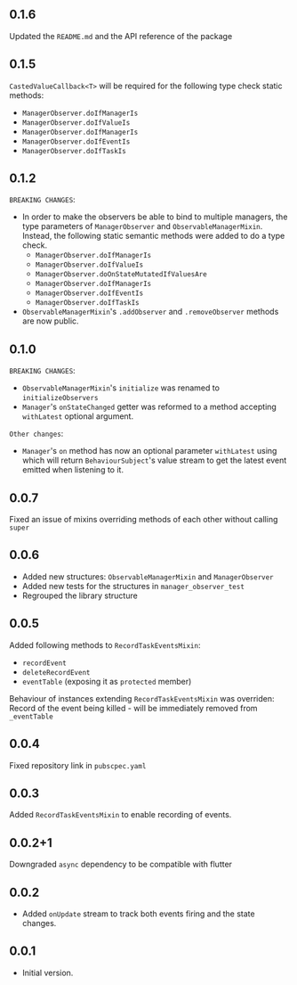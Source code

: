 ## 0.1.6
Updated the `README.md` and the API reference of the package
## 0.1.5
`CastedValueCallback<T>` will be required for the following type check static methods:
  - `ManagerObserver.doIfManagerIs`
  - `ManagerObserver.doIfValueIs`
  - `ManagerObserver.doIfManagerIs`
  - `ManagerObserver.doIfEventIs`
  - `ManagerObserver.doIfTaskIs`
## 0.1.2
`BREAKING CHANGES`:
- In order to make the observers be able to bind to multiple managers, the type parameters of `ManagerObserver` and `ObservableManagerMixin`.
Instead, the following static semantic methods were added to do a type check.
  - `ManagerObserver.doIfManagerIs`
  - `ManagerObserver.doIfValueIs`
  - `ManagerObserver.doOnStateMutatedIfValuesAre`
  - `ManagerObserver.doIfManagerIs`
  - `ManagerObserver.doIfEventIs`
  - `ManagerObserver.doIfTaskIs`
- `ObservableManagerMixin`'s `.addObserver` and `.removeObserver` methods are now public.
## 0.1.0
`BREAKING CHANGES`:
- `ObservableManagerMixin`'s `initialize` was renamed to `initializeObservers`
- `Manager`'s `onStateChanged` getter was reformed to a method accepting `withLatest` optional argument.

`Other changes`:
- `Manager`'s `on` method has now an optional parameter `withLatest` using which will return `BehaviourSubject`'s value stream to get the latest event
emitted when listening to it.
## 0.0.7
Fixed an issue of mixins overriding methods of each other without calling `super`
## 0.0.6
* Added new structures: `ObservableManagerMixin` and `ManagerObserver`
* Added new tests for the structures in `manager_observer_test`
* Regrouped the library structure
## 0.0.5

Added following methods to `RecordTaskEventsMixin`:
* `recordEvent`
* `deleteRecordEvent`
* `eventTable` (exposing it as `protected` member)

Behaviour of instances extending `RecordTaskEventsMixin` was overriden:
Record of the event being killed - will be immediately removed from `_eventTable`
## 0.0.4

Fixed repository link in `pubscpec.yaml`
## 0.0.3

Added `RecordTaskEventsMixin` to enable recording of events. 
## 0.0.2+1

Downgraded `async` dependency to be compatible with flutter
## 0.0.2

- Added `onUpdate` stream to track both events firing and the state changes.
## 0.0.1

- Initial version.
